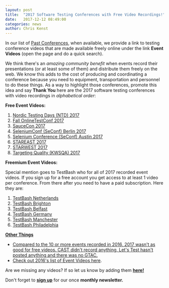```yaml
---
layout: post
title:  "2017 Software Testing Conferences with Free Video Recordings!"
date:   2017-12-12 08:49:00
categories: news
author: Chris Kenst
---
```


In our list of <a href="/past" target="_blank">Past Conferences</a>, when available, we provide a link to testing conference videos that are made available freely online under the link **Event Videos** (open the page and do a quick search).

We think there's an *amazing community benefit* when events record their presentations (or at least some of them) and distribute them freely on the web. We know this adds to the cost of producing and coordinating a conference because you need to equipment, transportation and personnel to do these things. As a way to highlight those conferences, promote this idea and say **Thank You** here are the 2017 software testing conferences with video recordings in *alphabetical order*:

**Free Event Videos:**
1. <a href="https://www.youtube.com/watch?v=aopOwwwkwLk&list=PLF_V0R0nbO9xc6sxT5CEuzBmKfp0YmVsA" target="_blank">Nordic Testing Days (NTD) 2017</a>
1. <a href="https://www.youtube.com/playlist?list=PLg74w4qP0mfE2cvcY0-pk3jaERCD69cms" target="_blank">Fall OnlineTestConf 2017</a>
1. <a href="https://saucecon.com/2017/" target="_blank">SauceCon 2017</a>
1. <a href="https://www.youtube.com/watch?v=v9OoXIZobdk&list=PLRdSclUtJDYV8I_B5rLkMI7jL_JMv7GRO" target="_blank">SeleniumConf (SeConf) Berlin 2017</a>
1. <a href="https://www.youtube.com/playlist?list=PLRdSclUtJDYXFVU37NEqh4KkT78BLqjcG" target="_blank">Selenium Conference (SeConf) Austin 2017</a>
1. <a href="https://www.youtube.com/watch?v=xi2GuEJh2MU&list=PLk81My95-GE9fOtfu6gp-K6OaVt6zWiIm" target="_blank">STAREAST 2017</a>
1. <a href="https://www.youtube.com/watch?v=Mg0wtsTAetA&list=PLk81My95-GE9k51HEkcY_H0X0wbwxeHnz" target="_blank">STARWEST 2017</a>
1. <a href="http://kwsqa.org/tq2018/past-conferences/tq2017/keynotelive/" target="_blank">Targeting Quality (KWSQA) 2017</a>

**Freemium Event Videos:**

Special mention goes to TestBash who for all of 2017 recorded event videos. If you sign up for a free account you get access to at least 1 video per conference. From there after you need to have a paid subscription. Here they are:

1. <a href="https://dojo.ministryoftesting.com/series/testbash-netherlands-2017" target="_blank">TestBash Netherlands</a>
1. <a href="https://dojo.ministryoftesting.com/series/testbash-brighton-2017" target="_blank">TestBash Brighton
1. <a href="https://dojo.ministryoftesting.com/series/testbash-belfast-2017" target="_blank">TestBash Belfast
1. <a href="https://dojo.ministryoftesting.com/series/testbash-germany-2017" target="_blank">TestBash Germany
1. <a href="https://dojo.ministryoftesting.com/series/testbash-manchester-2017" target="_blank">TestBash Manchester
1. <a href="https://dojo.ministryoftesting.com/series/testbash-philadelphia-2017" target="_blank">TestBash Philadelphia

**Other Things**

- Compared to the 10 or more events recorded in 2016, 2017 wasn't as good for free videos. CAST didn't record anything, Let's Test hasn't posted anything and there was no GTAC.
- Check out <a href="/news/2017/12/11/2016-videos.html" target="_blank">2016's list of Event Videos here</a>.

Are we missing any videos? If so let us know by adding them **<a href="https://github.com/TestingConferences/testingconferences.github.io/blob/main/_data/past.yml" target="_blank">here!</a>**

Don't forget to **[sign up](http://eepurl.com/c4paYT)** for our once **monthly newsletter.**
